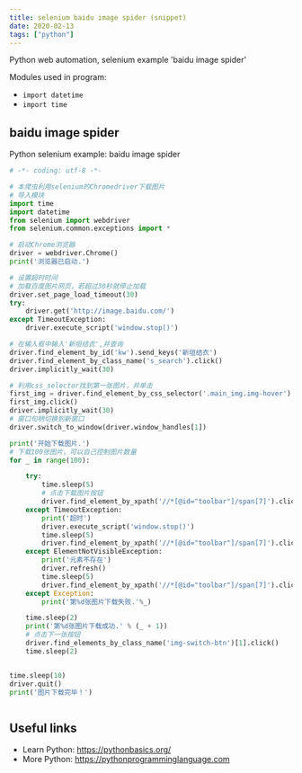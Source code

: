 ```yaml
---
title: selenium baidu image spider (snippet)
date: 2020-02-13
tags: ["python"]
---
```

Python web automation, selenium example 'baidu image spider'


Modules used in program: 
* `import datetime`
* `import time`

## baidu image spider

Python selenium example: baidu image spider

```python
# -*- coding: utf-8 -*-

# 本爬虫利用selenium的Chromedriver下载图片
# 导入模块
import time
import datetime
from selenium import webdriver
from selenium.common.exceptions import *

# 启动Chrome浏览器
driver = webdriver.Chrome()
print('浏览器已启动.')

# 设置超时时间
# 加载百度图片网页，若超过30秒就停止加载
driver.set_page_load_timeout(30)
try:
    driver.get('http://image.baidu.com/')
except TimeoutException:
    driver.execute_script('window.stop()')

# 在输入框中输入'新垣结衣',并查询
driver.find_element_by_id('kw').send_keys('新垣结衣')
driver.find_element_by_class_name('s_search').click()
driver.implicitly_wait(30)

# 利用css_selector找到第一张图片，并单击
first_img = driver.find_element_by_css_selector('.main_img.img-hover')
first_img.click()
driver.implicitly_wait(30)
# 窗口句柄切换到新窗口
driver.switch_to_window(driver.window_handles[1])

print('开始下载图片.')
# 下载100张图片，可以自己控制图片数量
for _ in range(100):

    try:
        time.sleep(5)
        # 点击下载图片按钮
        driver.find_element_by_xpath('//*[@id="toolbar"]/span[7]').click()
    except TimeoutException:
        print('超时')
        driver.execute_script('window.stop()')
        time.sleep(5)
        driver.find_element_by_xpath('//*[@id="toolbar"]/span[7]').click()
    except ElementNotVisibleException:
        print('元素不存在')
        driver.refresh()
        time.sleep(5)
        driver.find_element_by_xpath('//*[@id="toolbar"]/span[7]').click()
    except Exception:
        print('第%d张图片下载失败.'%_)

    time.sleep(2)
    print('第%d张图片下载成功.' % (_ + 1))
    # 点击下一张按钮
    driver.find_elements_by_class_name('img-switch-btn')[1].click()
    time.sleep(2)


time.sleep(10)
driver.quit()
print('图片下载完毕！')



```

## Useful links

- Learn Python: https://pythonbasics.org/
- More Python: https://pythonprogramminglanguage.com
